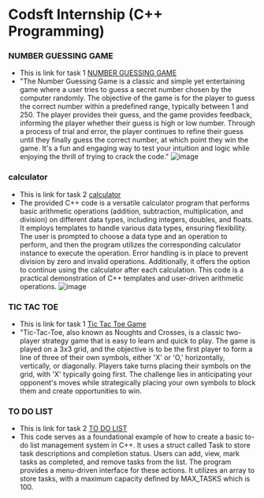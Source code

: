 # Codsft Internship (C++ Programming)

### NUMBER GUESSING GAME
- This is link for task 1 [NUMBER GUESSING GAME](https://github.com/ALIHATARIQ01/codsoft-internship/tree/main/task1_number_guessing_system)
- "The Number Guessing Game is a classic and simple yet entertaining game where a user tries to guess a secret number chosen by the computer randomly. The objective of the game is for the player to guess the correct number within a predefined range, typically between 1 and 250. The player provides their guess, and the game provides feedback, informing the player whether their guess is  high or low number. Through a process of trial and error, the player continues to refine their guess until they finally guess the correct number, at which point they win the game. It's a fun and engaging way to test your intuition and logic while enjoying the thrill of trying to crack the code."
 ![image](https://github.com/ALIHATARIQ01/codsoft-internship/assets/120319320/d21b966a-5f59-4eaf-9ecc-7c16a0fcb0a9)

### calculator
- This is link for task 2 [calculator](https://github.com/ALIHATARIQ01/codsoft-internship/tree/main/task2_calculator)
- The provided C++ code is a versatile calculator program that performs basic arithmetic operations (addition, subtraction, multiplication, and division) on different data types, including integers, doubles, and floats. It employs templates to handle various data types, ensuring flexibility. The user is prompted to choose a data type and an operation to perform, and then the program utilizes the corresponding calculator instance to execute the operation. Error handling is in place to prevent division by zero and invalid operations.
Additionally, it offers the option to continue using the calculator after each calculation. This code is a practical demonstration of C++ templates and user-driven arithmetic operations.
![image]([Task2.JPG](https://github.com/ALIHATARIQ01/codsoft-internship/assets/Task2.JPG))

### TIC TAC TOE
- This is link for task 1 [Tic Tac Toe Game](https://github.com/ALIHATARIQ01/codsoft-internship/tree/main/task3_tic_tac_toe_game)
- "Tic-Tac-Toe, also known as Noughts and Crosses, is a classic two-player strategy game that is easy to learn and quick to play. The game is played on a 3x3 grid, and the objective is to be the first player to form a line of three of their own symbols, either 'X' or 'O,' horizontally, vertically, or diagonally. Players take turns placing their symbols on the grid, with 'X' typically going first. The challenge lies in anticipating your opponent's moves while strategically placing your own symbols to block them and create opportunities to win.
### TO DO LIST
- This is link for task 2 [TO DO LIST](https://github.com/ALIHATARIQ01/codsoft-internship/tree/main/task4_to_do_list)
- This code serves as a foundational example of how to create a basic to-do list management system in C++. It uses a struct called Task to store task descriptions and completion status. Users can add, view, mark tasks as completed, and remove tasks from the list. The program provides a menu-driven interface for these actions. It utilizes an array to store tasks, with a maximum capacity defined by MAX_TASKS which is 100.
